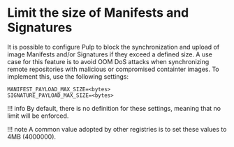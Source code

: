 # Limit the size of Manifests and Signatures

It is possible to configure Pulp to block the synchronization and upload of image Manifests and/or
Signatures if they exceed a defined size. A use case for this feature is to avoid OOM DoS attacks
when synchronizing remote repositories with malicious or compromised containter images.
To implement this, use the following settings:
```
MANIFEST_PAYLOAD_MAX_SIZE=<bytes>
SIGNATURE_PAYLOAD_MAX_SIZE=<bytes>
```

!!! info
    By default, there is no definition for these settings, meaning that no limit will be enforced.


!!! note
    A common value adopted by other registries is to set these values to 4MB (4000000).
